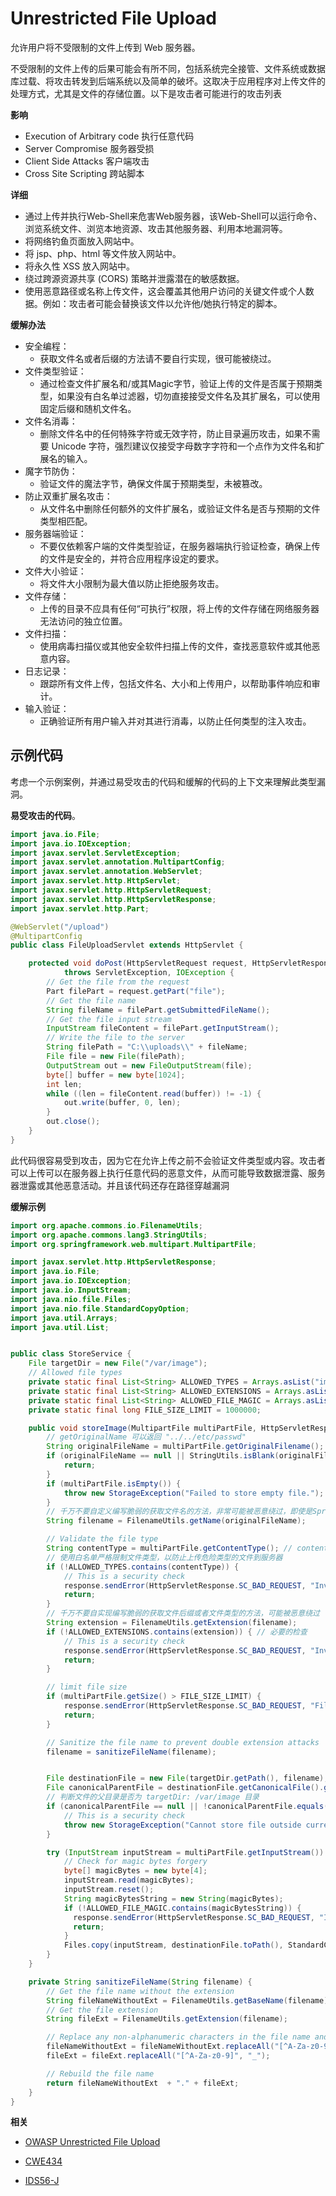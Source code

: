 # Unrestricted File Upload

允许用户将不受限制的文件上传到 Web 服务器。

不受限制的文件上传的后果可能会有所不同，包括系统完全接管、文件系统或数据库过载、将攻击转发到后端系统以及简单的破坏。这取决于应用程序对上传文件的处理方式，尤其是文件的存储位置。以下是攻击者可能进行的攻击列表

**影响**

- Execution of Arbitrary code 执行任意代码
- Server Compromise 服务器受损
- Client Side Attacks 客户端攻击
- Cross Site Scripting 跨站脚本

**详细**

- 通过上传并执行Web-Shell来危害Web服务器，该Web-Shell可以运行命令、浏览系统文件、浏览本地资源、攻击其他服务器、利用本地漏洞等。
- 将网络钓鱼页面放入网站中。
- 将 jsp、php、html 等文件放入网站中。
- 将永久性 XSS 放入网站中。
- 绕过跨源资源共享 (CORS) 策略并泄露潜在的敏感数据。
- 使用恶意路径或名称上传文件，这会覆盖其他用户访问的关键文件或个人数据。例如：攻击者可能会替换该文件以允许他/她执行特定的脚本。

**缓解办法**

- 安全编程：
  - 获取文件名或者后缀的方法请不要自行实现，很可能被绕过。
- 文件类型验证：
  - 通过检查文件扩展名和/或其Magic字节，验证上传的文件是否属于预期类型，如果没有白名单过滤器，切勿直接接受文件名及其扩展名，可以使用固定后缀和随机文件名。
- 文件名消毒：
  - 删除文件名中的任何特殊字符或无效字符，防止目录遍历攻击，如果不需要 Unicode 字符，强烈建议仅接受字母数字字符和一个点作为文件名和扩展名的输入。
- 魔字节防伪：
  - 验证文件的魔法字节，确保文件属于预期类型，未被篡改。
- 防止双重扩展名攻击：
  - 从文件名中删除任何额外的文件扩展名，或验证文件名是否与预期的文件类型相匹配。
- 服务器端验证：
  - 不要仅依赖客户端的文件类型验证，在服务器端执行验证检查，确保上传的文件是安全的，并符合应用程序设定的要求。
- 文件大小验证：
  - 将文件大小限制为最大值以防止拒绝服务攻击。
- 文件存储：
  - 上传的目录不应具有任何“可执行”权限，将上传的文件存储在网络服务器无法访问的独立位置。
- 文件扫描：
  - 使用病毒扫描仪或其他安全软件扫描上传的文件，查找恶意软件或其他恶意内容。
- 日志记录：
  - 跟踪所有文件上传，包括文件名、大小和上传用户，以帮助事件响应和审计。
- 输入验证：
  - 正确验证所有用户输入并对其进行消毒，以防止任何类型的注入攻击。



## 示例代码

考虑一个示例案例，并通过易受攻击的代码和缓解的代码的上下文来理解此类型漏洞。

**易受攻击的代码**。

```java
import java.io.File;
import java.io.IOException;
import javax.servlet.ServletException;
import javax.servlet.annotation.MultipartConfig;
import javax.servlet.annotation.WebServlet;
import javax.servlet.http.HttpServlet;
import javax.servlet.http.HttpServletRequest;
import javax.servlet.http.HttpServletResponse;
import javax.servlet.http.Part;

@WebServlet("/upload")
@MultipartConfig
public class FileUploadServlet extends HttpServlet {

    protected void doPost(HttpServletRequest request, HttpServletResponse response)
            throws ServletException, IOException {
        // Get the file from the request
        Part filePart = request.getPart("file");
        // Get the file name
        String fileName = filePart.getSubmittedFileName();
        // Get the file input stream
        InputStream fileContent = filePart.getInputStream();
        // Write the file to the server
        String filePath = "C:\\uploads\\" + fileName;
        File file = new File(filePath);
        OutputStream out = new FileOutputStream(file);
        byte[] buffer = new byte[1024];
        int len;
        while ((len = fileContent.read(buffer)) != -1) {
            out.write(buffer, 0, len);
        }
        out.close();
    }
}
```

此代码很容易受到攻击，因为它在允许上传之前不会验证文件类型或内容。攻击者可以上传可以在服务器上执行任意代码的恶意文件，从而可能导致数据泄露、服务器泄露或其他恶意活动。并且该代码还存在路径穿越漏洞



**缓解示例**


```java
import org.apache.commons.io.FilenameUtils;
import org.apache.commons.lang3.StringUtils;
import org.springframework.web.multipart.MultipartFile;

import javax.servlet.http.HttpServletResponse;
import java.io.File;
import java.io.IOException;
import java.io.InputStream;
import java.nio.file.Files;
import java.nio.file.StandardCopyOption;
import java.util.Arrays;
import java.util.List;


public class StoreService {
    File targetDir = new File("/var/image");
    // Allowed file types
    private static final List<String> ALLOWED_TYPES = Arrays.asList("image/jpeg", "image/png");
    private static final List<String> ALLOWED_EXTENSIONS = Arrays.asList("jpg", "jpeg", "png");
    private static final List<String> ALLOWED_FILE_MAGIC = Arrays.asList("JPEG", "PNG "); // 必须长度为4
    private static final long FILE_SIZE_LIMIT = 1000000;

    public void storeImage(MultipartFile multiPartFile, HttpServletResponse response) throws IOException, StorageException {
        // getOriginalName 可以返回 "../../etc/passwd"
        String originalFileName = multiPartFile.getOriginalFilename();
        if (originalFileName == null || StringUtils.isBlank(originalFileName)) {
            return;
        }
        if (multiPartFile.isEmpty()) {
            throw new StorageException("Failed to store empty file.");
        }
        // 千万不要自定义编写脆弱的获取文件名的方法，非常可能被恶意绕过，即使是Spring框架的标准库，历史上都存在绕过风险导致路径穿越。
        String filename = FilenameUtils.getName(originalFileName);

        // Validate the file type
        String contentType = multiPartFile.getContentType(); // contentType 可以被伪造
        // 使用白名单严格限制文件类型，以防止上传危险类型的文件到服务器
        if (!ALLOWED_TYPES.contains(contentType)) {
            // This is a security check
            response.sendError(HttpServletResponse.SC_BAD_REQUEST, "Invalid file type");
            return;
        }
        // 千万不要自实现编写脆弱的获取文件后缀或者文件类型的方法，可能被恶意绕过
        String extension = FilenameUtils.getExtension(filename);
        if (!ALLOWED_EXTENSIONS.contains(extension)) { // 必要的检查
            // This is a security check
            response.sendError(HttpServletResponse.SC_BAD_REQUEST, "Invalid file extensions");
            return;
        }

        // limit file size
        if (multiPartFile.getSize() > FILE_SIZE_LIMIT) {
            response.sendError(HttpServletResponse.SC_BAD_REQUEST, "File size exceeded");
            return;
        }

        // Sanitize the file name to prevent double extension attacks
        filename = sanitizeFileName(filename);


        File destinationFile = new File(targetDir.getPath(), filename);
        File canonicalParentFile = destinationFile.getCanonicalFile().getParentFile();
        // 判断文件的父目录是否为 targetDir: /var/image 目录
        if (canonicalParentFile == null || !canonicalParentFile.equals(targetDir.getCanonicalFile())) {
            // This is a security check
            throw new StorageException("Cannot store file outside current directory.");
        }

        try (InputStream inputStream = multiPartFile.getInputStream()) {
            // Check for magic bytes forgery
            byte[] magicBytes = new byte[4];
            inputStream.read(magicBytes);
            inputStream.reset();
            String magicBytesString = new String(magicBytes);
            if (!ALLOWED_FILE_MAGIC.contains(magicBytesString)) {
              response.sendError(HttpServletResponse.SC_BAD_REQUEST, "Invalid file type - magic bytes forgery detected");
              return;
            }
            Files.copy(inputStream, destinationFile.toPath(), StandardCopyOption.REPLACE_EXISTING);
        }
    }

    private String sanitizeFileName(String filename) {
        // Get the file name without the extension
        String fileNameWithoutExt = FilenameUtils.getBaseName(filename);
        // Get the file extension
        String fileExt = FilenameUtils.getExtension(filename);

        // Replace any non-alphanumeric characters in the file name and extension with an underscore
        fileNameWithoutExt = fileNameWithoutExt.replaceAll("[^A-Za-z0-9]", "_");
        fileExt = fileExt.replaceAll("[^A-Za-z0-9]", "_");

        // Rebuild the file name
        return fileNameWithoutExt  + "." + fileExt;
    }
}
```

**相关**

- [OWASP Unrestricted File Upload](https://owasp.org/www-community/vulnerabilities/Unrestricted_File_Upload)

- [CWE434](https://cwe.mitre.org/data/definitions/434.html)

- [IDS56-J](https://wiki.sei.cmu.edu/confluence/display/java/IDS56-J.+Prevent+arbitrary+file+upload)

